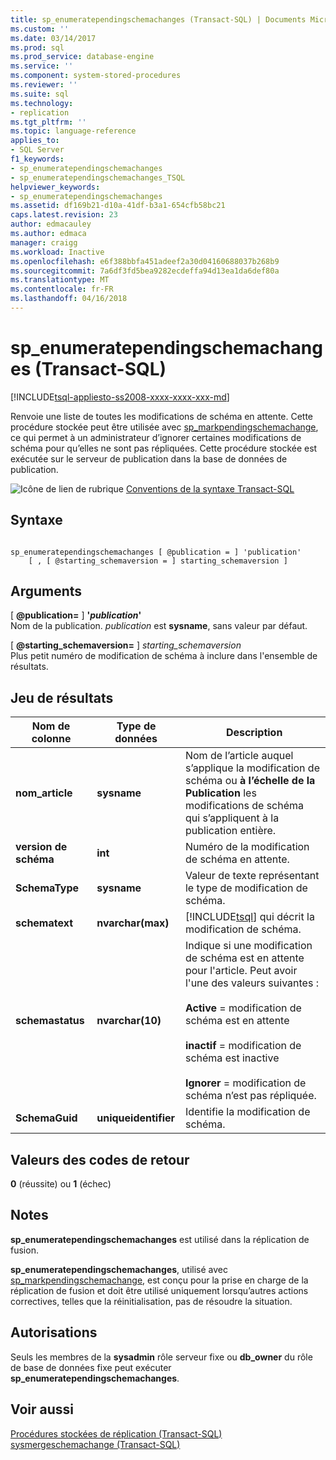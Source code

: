 ```yaml
---
title: sp_enumeratependingschemachanges (Transact-SQL) | Documents Microsoft
ms.custom: ''
ms.date: 03/14/2017
ms.prod: sql
ms.prod_service: database-engine
ms.service: ''
ms.component: system-stored-procedures
ms.reviewer: ''
ms.suite: sql
ms.technology:
- replication
ms.tgt_pltfrm: ''
ms.topic: language-reference
applies_to:
- SQL Server
f1_keywords:
- sp_enumeratependingschemachanges
- sp_enumeratependingschemachanges_TSQL
helpviewer_keywords:
- sp_enumeratependingschemachanges
ms.assetid: df169b21-d10a-41df-b3a1-654cfb58bc21
caps.latest.revision: 23
author: edmacauley
ms.author: edmaca
manager: craigg
ms.workload: Inactive
ms.openlocfilehash: e6f388bbfa451adeef2a30d04160688037b268b9
ms.sourcegitcommit: 7a6df3fd5bea9282ecdeffa94d13ea1da6def80a
ms.translationtype: MT
ms.contentlocale: fr-FR
ms.lasthandoff: 04/16/2018
---
```

# <a name="spenumeratependingschemachanges-transact-sql"></a>sp_enumeratependingschemachanges (Transact-SQL)
[!INCLUDE[tsql-appliesto-ss2008-xxxx-xxxx-xxx-md](../../includes/tsql-appliesto-ss2008-xxxx-xxxx-xxx-md.md)]

  Renvoie une liste de toutes les modifications de schéma en attente. Cette procédure stockée peut être utilisée avec [sp_markpendingschemachange](../../relational-databases/system-stored-procedures/sp-markpendingschemachange-transact-sql.md), ce qui permet à un administrateur d’ignorer certaines modifications de schéma pour qu’elles ne sont pas répliquées. Cette procédure stockée est exécutée sur le serveur de publication dans la base de données de publication.  
  
 ![Icône de lien de rubrique](../../database-engine/configure-windows/media/topic-link.gif "Icône lien de rubrique") [Conventions de la syntaxe Transact-SQL](../../t-sql/language-elements/transact-sql-syntax-conventions-transact-sql.md)  
  
## <a name="syntax"></a>Syntaxe  
  
```  
  
sp_enumeratependingschemachanges [ @publication = ] 'publication'   
    [ , [ @starting_schemaversion = ] starting_schemaversion ]  
```  
  
## <a name="arguments"></a>Arguments  
 [  **@publication=** ] **'***publication***'**  
 Nom de la publication. *publication* est **sysname**, sans valeur par défaut.  
  
 [  **@starting_schemaversion=** ] *starting_schemaversion*  
 Plus petit numéro de modification de schéma à inclure dans l'ensemble de résultats.  
  
## <a name="result-set"></a>Jeu de résultats  
  
|Nom de colonne|Type de données| Description|  
|-----------------|---------------|-----------------|  
|**nom_article**|**sysname**|Nom de l’article auquel s’applique la modification de schéma ou **à l’échelle de la Publication** les modifications de schéma qui s’appliquent à la publication entière.|  
|**version de schéma**|**int**|Numéro de la modification de schéma en attente.|  
|**SchemaType**|**sysname**|Valeur de texte représentant le type de modification de schéma.|  
|**schematext**|**nvarchar(max)**|[!INCLUDE[tsql](../../includes/tsql-md.md)] qui décrit la modification de schéma.|  
|**schemastatus**|**nvarchar(10)**|Indique si une modification de schéma est en attente pour l'article. Peut avoir l'une des valeurs suivantes :<br /><br /> **Active** = modification de schéma est en attente<br /><br /> **inactif** = modification de schéma est inactive<br /><br /> **Ignorer** = modification de schéma n’est pas répliquée.|  
|**SchemaGuid**|**uniqueidentifier**|Identifie la modification de schéma.|  
  
## <a name="return-code-values"></a>Valeurs des codes de retour  
 **0** (réussite) ou **1** (échec)  
  
## <a name="remarks"></a>Notes  
 **sp_enumeratependingschemachanges** est utilisé dans la réplication de fusion.  
  
 **sp_enumeratependingschemachanges**, utilisé avec [sp_markpendingschemachange](../../relational-databases/system-stored-procedures/sp-markpendingschemachange-transact-sql.md), est conçu pour la prise en charge de la réplication de fusion et doit être utilisé uniquement lorsqu’autres actions correctives, telles que la réinitialisation, pas de résoudre la situation.  
  
## <a name="permissions"></a>Autorisations  
 Seuls les membres de la **sysadmin** rôle serveur fixe ou **db_owner** du rôle de base de données fixe peut exécuter **sp_enumeratependingschemachanges**.  
  
## <a name="see-also"></a>Voir aussi  
 [Procédures stockées de réplication &#40;Transact-SQL&#41;](../../relational-databases/system-stored-procedures/replication-stored-procedures-transact-sql.md)   
 [sysmergeschemachange &#40;Transact-SQL&#41;](../../relational-databases/system-tables/sysmergeschemachange-transact-sql.md)  
  
  
